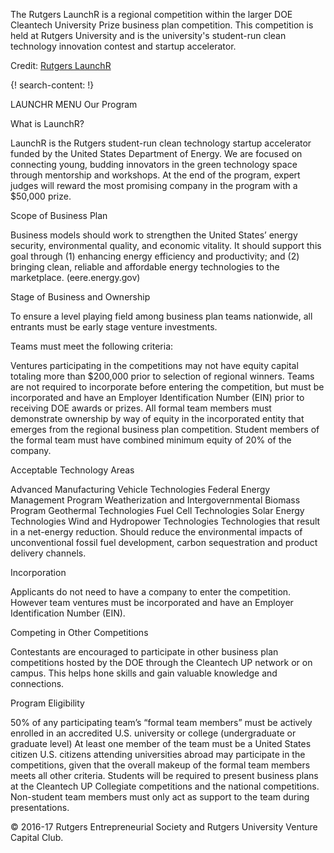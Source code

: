 
The Rutgers LaunchR is a regional competition within the larger DOE Cleantech University Prize business plan competition. This competition is held at Rutgers University and is the university's student-run clean technology innovation contest and startup accelerator.  

Credit: [Rutgers LaunchR](http://launchr.rutgers.edu/)

{! search-content: !}

LAUNCHR
MENU
Our Program


What is LaunchR?

LaunchR is the Rutgers student-run clean technology startup accelerator funded by the United States Department of Energy. We are focused on connecting young, budding innovators in the green technology space through mentorship and workshops. At the end of the program, expert judges will reward the most promising company in the program with a $50,000 prize.


Scope of Business Plan

Business models should work to strengthen the United States’ energy security, environmental quality, and economic vitality. It should support this goal through (1) enhancing energy efficiency and productivity; and (2) bringing clean, reliable and affordable energy technologies to the marketplace. (eere.energy.gov)


Stage of Business and Ownership

To ensure a level playing field among business plan teams nationwide, all entrants must be early stage venture investments.

Teams must meet the following criteria:

Ventures participating in the competitions may not have equity capital totaling more than $200,000 prior to selection of regional winners.
Teams are not required to incorporate before entering the competition, but must be incorporated and have an Employer Identification Number (EIN) prior to receiving DOE awards or prizes.
All formal team members must demonstrate ownership by way of equity in the incorporated entity that emerges from the regional business plan competition.
Student members of the formal team must have combined minimum equity of 20% of the company.

Acceptable Technology Areas

Advanced Manufacturing
Vehicle Technologies
Federal Energy Management Program
Weatherization and Intergovernmental
Biomass Program
Geothermal Technologies
Fuel Cell Technologies
Solar Energy Technologies
Wind and Hydropower Technologies
Technologies that result in a net-energy reduction. Should reduce the environmental impacts of unconventional fossil fuel development, carbon sequestration and product delivery channels.

Incorporation

Applicants do not need to have a company to enter the competition. However team ventures must be incorporated and have an Employer Identification Number (EIN).


Competing in Other Competitions

Contestants are encouraged to participate in other business plan competitions hosted by the DOE through the Cleantech UP network or on campus. This helps hone skills and gain valuable knowledge and connections.


Program Eligibility

50% of any participating team’s “formal team members” must be actively enrolled in an accredited U.S. university or college (undergraduate or graduate level)
At least one member of the team must be a United States citizen
U.S. citizens attending universities abroad may participate in the competitions, given that the overall makeup of the formal team members meets all other criteria.
Students will be required to present business plans at the Cleantech UP Collegiate competitions and the national competitions. Non-student team members must only act as support to the team during presentations.
  
© 2016-17 Rutgers Entrepreneurial Society and Rutgers University Venture Capital Club.
